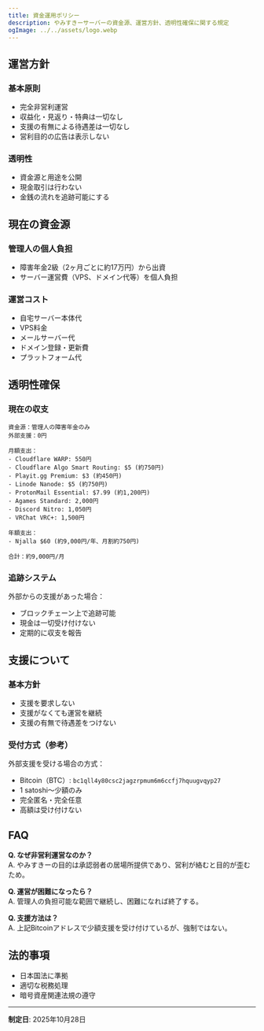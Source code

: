 ```yaml
---
title: 資金運用ポリシー
description: やみすきーサーバーの資金源、運営方針、透明性確保に関する規定
ogImage: ../../assets/logo.webp
---
```


## 運営方針

### 基本原則
- 完全非営利運営
- 収益化・見返り・特典は一切なし
- 支援の有無による待遇差は一切なし
- 営利目的の広告は表示しない

### 透明性
- 資金源と用途を公開
- 現金取引は行わない
- 金銭の流れを追跡可能にする

## 現在の資金源

### 管理人の個人負担
- 障害年金2級（2ヶ月ごとに約17万円）から出資
- サーバー運営費（VPS、ドメイン代等）を個人負担

### 運営コスト
- 自宅サーバー本体代
- VPS料金
- メールサーバー代
- ドメイン登録・更新費
- プラットフォーム代

## 透明性確保

### 現在の収支
```
資金源：管理人の障害年金のみ
外部支援：0円

月額支出：
- Cloudflare WARP: 550円
- Cloudflare Algo Smart Routing: $5 (約750円)
- Playit.gg Premium: $3 (約450円)
- Linode Nanode: $5 (約750円)
- ProtonMail Essential: $7.99 (約1,200円)
- Agames Standard: 2,000円
- Discord Nitro: 1,050円
- VRChat VRC+: 1,500円

年額支出：
- Njalla $60 (約9,000円/年、月割約750円)

合計：約9,000円/月
```

### 追跡システム
外部からの支援があった場合：
- ブロックチェーン上で追跡可能
- 現金は一切受け付けない
- 定期的に収支を報告

## 支援について

### 基本方針
- 支援を要求しない
- 支援がなくても運営を継続
- 支援の有無で待遇差をつけない

### 受付方式（参考）
外部支援を受ける場合の方式：
- Bitcoin（BTC）: `bc1qll4y80csc2jagzrpmum6m6ccfj7hquugvqyp27`
- 1 satoshi～少額のみ
- 完全匿名・完全任意
- 高額は受け付けない

## FAQ

**Q. なぜ非営利運営なのか？**  
A. やみすきーの目的は承認弱者の居場所提供であり、営利が絡むと目的が歪むため。

**Q. 運営が困難になったら？**  
A. 管理人の負担可能な範囲で継続し、困難になれば終了する。

**Q. 支援方法は？**  
A. 上記Bitcoinアドレスで少額支援を受け付けているが、強制ではない。

## 法的事項

- 日本国法に準拠
- 適切な税務処理
- 暗号資産関連法規の遵守

---

**制定日**: 2025年10月28日